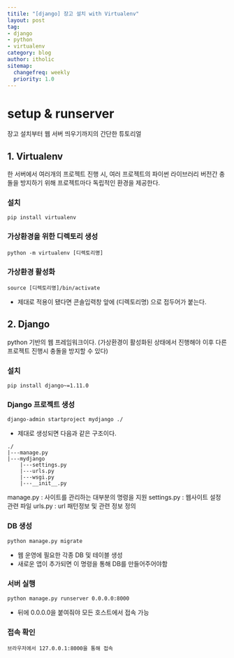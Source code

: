 ```yaml
---
titile: "[django] 장고 설치 with Virtualenv"
layout: post
tag:
- django
- python
- virtualenv
category: blog
author: itholic
sitemap:
  changefreq: weekly
  priority: 1.0
---
```


# setup & runserver

장고 설치부터 웹 서버 띄우기까지의 간단한 튜토리얼

## 1. Virtualenv

한 서버에서 여러개의 프로젝트 진행 시, 여러 프로젝트의 파이썬 라이브러리 버전간 충돌을 방지하기 위해 프로젝트마다 독립적인 환경을 제공한다.

### 설치

```
pip install virtualenv
```

### 가상환경을 위한 디렉토리 생성

```
python -m virtualenv [디렉토리명]
```

### 가상환경 활성화

```
source [디렉토리명]/bin/activate
```
- 제대로 적용이 됐다면 콘솔입력창 앞에 (디렉토리명) 으로 접두어가 붙는다.


## 2. Django

python 기반의 웹 프레임워크이다. (가상환경이 활성화된 상태에서 진행해야 이후 다른 프로젝트 진행시 충돌을 방지할 수 있다)

### 설치

```
pip install django~=1.11.0
```

### Django 프로젝트 생성

```
django-admin startproject mydjango ./
```

- 제대로 생성되면 다음과 같은 구조이다.

```
./
|---manage.py
|---mydjango
    |---settings.py
    |---urls.py
    |---wsgi.py
    |---__init__.py
```

manage.py : 사이트를 관리하는 대부분의 명령을 지원
settings.py : 웹사이트 설정 관련 파일
urls.py : url 패턴정보 및 관련 정보 정의


### DB 생성

```
python manage.py migrate
```
- 웹 운영에 필요한 각종 DB 및 테이블 생성
- 새로운 앱이 추가되면 이 명령을 통해 DB를 만들어주어야함


### 서버 실행
```
python manage.py runserver 0.0.0.0:8000
```
- 뒤에 0.0.0.0을 붙여줘야 모든 호스트에서 접속 가능


### 접속 확인
```
브라우저에서 127.0.0.1:8000을 통해 접속
```




